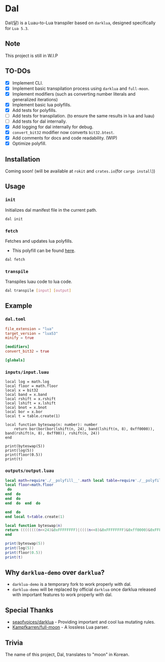 # Dal
Dal(달) is a Luau-to-Lua transpiler based on `darklua`, designed specifically for `Lua 5.3`.

## Note
This project is still in W.I.P

## TO-DOs
- [x] Implement CLI.
- [x] Implement basic transpilation process using `darklua` and `full-moon`.
- [x] Implement modifiers (such as converting number literals and generalized iterations)
- [x] Implement basic lua polyfills.
- [x] Add tests for polyfills.
- [ ] Add tests for transpilation. (to ensure the same results in lua and luau)
- [ ] Add tests for dal internally.
- [x] Add logging for dal internally for debug.
- [x] `convert_bit32` modifier now converts `bit32.btest`.
- [x] Add comments for docs and code readability. (WIP)
- [x] Optimize polyfill.

## Installation
Coming soon! (will be available at `rokit` and `crates.io`(for `cargo install`))

## Usage

### `init`
Initializes dal manifest file in the current path.
```sh
dal init
```

### `fetch`
Fetches and updates lua polyfills.
* This polyfill can be found [here](https://github.com/CavefulGames/dal-polyfill).
```sh
dal fetch
```

### `transpile`
Transpiles luau code to lua code.
```sh
dal transpile [input] [output]
```

## Example
### `dal.toml`
```toml
file_extension = "lua"
target_version = "lua53"
minify = true

[modifiers]
convert_bit32 = true

[globals]

```

### `inputs/input.luau`
```luau
local log = math.log
local floor = math.floor
local x = bit32
local band = x.band
local rshift = x.rshift
local lshift = x.lshift
local bnot = x.bnot
local bor = x.bor
local t = table.create(1)

local function byteswap(n: number): number
	return bor(bor(bor(lshift(n, 24), band(lshift(n, 8), 0xff0000)), band(rshift(n, 8), 0xff00)), rshift(n, 24))
end

print(byteswap(5))
print(log(5))
print(floor(0.5))
print(t)

```

### `outputs/output.luau`
```lua
local math=require'./__polyfill__'.math local table=require'./__polyfill__'.table local io=nil local module=nil local package=nil local dofile=nil local loadfile=nil local load=nil local log=math.log
local floor=math.floor
 do
end  do
end  do
end  do  end  do

end  do
end local t=table.create(1)

local function byteswap(n)
return ((((((((n<<24)&0xFFFFFFFF)|((((n<<8)&0xFFFFFFFF)&0xff0000)&0xFFFFFFFF))&0xFFFFFFFF)|((((n>>8)&0xFFFFFFFF)&0xff00)&0xFFFFFFFF))&0xFFFFFFFF)|((n>>24)&0xFFFFFFFF))&0xFFFFFFFF)
end

print(byteswap(5))
print(log(5))
print(floor(0.5))
print(t)
```

## Why `darklua-demo` over `darklua`?
- `darklua-demo` is a temporary fork to work properly with dal.
- `darklua-demo` will be replaced by official `darklua` once darklua released with important features to work properly with dal.

## Special Thanks
- [seaofvoices/darklua](https://github.com/seaofvoices/darklua) - Providing important and cool lua mutating rules.
- [Kampfkarren/full-moon](https://github.com/Kampfkarren/full-moon) - A lossless Lua parser.

## Trivia
The name of this project, Dal, translates to "moon" in Korean.
